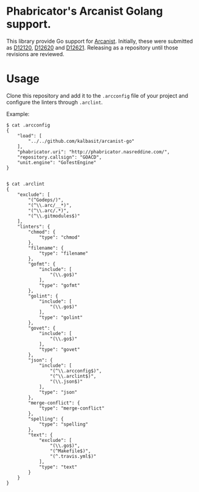 # Phabricator's Arcanist Golang support.

This library provide Go support for
[Arcanist](https://github.com/phacility/arcanist). Initially, these were
submitted as [D12120](https://secure.phabricator.com/D12120),
[D12620](https://secure.phabricator.com/D12620) and
[D12621](https://secure.phabricator.com/D12621). Releasing as a
repository until those revisions are reviewed.

# Usage

Clone this repository and add it to the `.arcconfig` file of your
project and configure the linters through `.arclint`.

Example:

```
$ cat .arcconfig
{
    "load": [
        "../../github.com/kalbasit/arcanist-go"
    ],
    "phabricator.uri": "http://phabricator.nasreddine.com/",
    "repository.callsign": "GOACD",
    "unit.engine": "GoTestEngine"
}


$ cat .arclint
{
    "exclude": [
        "(^Godeps/)",
        "(^\\.arc/__*)",
        "(^\\.arc/.*)",
        "(^\\.gitmodules$)"
    ],
    "linters": {
        "chmod": {
            "type": "chmod"
        },
        "filename": {
            "type": "filename"
        },
        "gofmt": {
            "include": [
                "(\\.go$)"
            ],
            "type": "gofmt"
        },
        "golint": {
            "include": [
                "(\\.go$)"
            ],
            "type": "golint"
        },
        "govet": {
            "include": [
                "(\\.go$)"
            ],
            "type": "govet"
        },
        "json": {
            "include": [
                "(^\\.arcconfig$)",
                "(^\\.arclint$)",
                "(\\.json$)"
            ],
            "type": "json"
        },
        "merge-conflict": {
            "type": "merge-conflict"
        },
        "spelling": {
            "type": "spelling"
        },
        "text": {
            "exclude": [
                "(\\.go$)",
                "(^Makefile$)",
                "(^.travis.yml$)"
            ],
            "type": "text"
        }
    }
}
```
